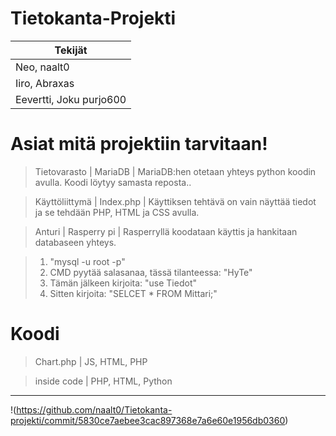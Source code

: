 # Tietokanta-Projekti
 
 | Tekijät |
 | --------- |
 | Neo, naalt0|
 | Iiro, Abraxas|
 | Eevertti, Joku purjo600 |
# Asiat mitä projektiin tarvitaan!

> Tietovarasto | MariaDB |
> MariaDB:hen otetaan yhteys python koodin avulla. Koodi löytyy samasta reposta..

> Käyttöliittymä | Index.php |
> Käyttiksen tehtävä on vain näyttää tiedot ja se tehdään PHP, HTML ja CSS avulla.

> Anturi | Rasperry pi |
> Rasperryllä koodataan käyttis ja hankitaan databaseen yhteys.

>1. "mysql -u root -p"
>2. CMD pyytää salasanaa, tässä tilanteessa: "HyTe"
>3. Tämän jälkeen kirjoita: "use Tiedot"
>4. Sitten kirjoita: "SELCET * FROM Mittari;"

# Koodi

> Chart.php | JS, HTML, PHP

> inside code | PHP, HTML, Python 
------------------------------
!(https://github.com/naalt0/Tietokanta-projekti/commit/5830ce7aebee3cac897368e7a6e60e1956db0360)
